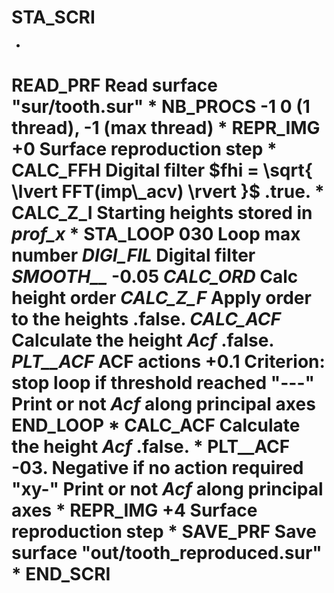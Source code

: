 STA_SCRI
========
*
 **READ_PRF**                               Read surface
   "sur/tooth.sur"
*
 **NB_PROCS**
   -1                                       0 (1 thread), -1 (max thread)
*
 **REPR_IMG**
   +0                                       Surface reproduction step
*
 **CALC_FFH**                               Digital filter $fhi = \sqrt{ \lvert FFT(imp\_acv) \rvert }$
   .true.
*
 **CALC_Z_I**                               Starting heights stored in *prof_x*
*
 **STA_LOOP**
      030                                   Loop max number
      *DIGI_FIL*                               Digital filter
      *SMOOTH__*
         -0.05
      *CALC_ORD*                               Calc height order
      *CALC_Z_F*                               Apply order to the heights
         .false.
      *CALC_ACF*                               Calculate the height *Acf*
         .false.
      *PLT__ACF*                               ACF actions
      +0.1                                     Criterion: stop loop if threshold reached
      "---"                                    Print or not *Acf* along principal axes
 **END_LOOP**
*
 **CALC_ACF**                               Calculate the height *Acf*
   .false.
*
 **PLT__ACF**
   -03.                                     Negative if no action required
   "xy-"                                    Print or not *Acf* along principal axes
*
 **REPR_IMG**
   +4                                       Surface reproduction step
*
 **SAVE_PRF**                               Save surface
   "out/tooth_reproduced.sur"
*
END_SCRI
========
